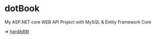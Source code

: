 # dotBook

My ASP.NET core WEB API Project with MySQL & Entity Framework Core

=> [hardik88t](https://github.com/hardik88t)
